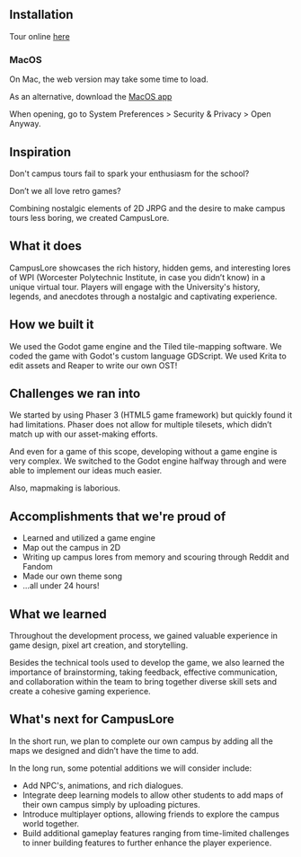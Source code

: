 ## Installation

Tour online [here](https://s-leirbag.itch.io/campus-lore)

### MacOS

On Mac, the web version may take some time to load.

As an alternative, download the [MacOS app](https://www.mediafire.com/file/oze1syld3kzmq9f/CampusLore.zip/file)

When opening, go to System Preferences > Security & Privacy > Open Anyway.

## Inspiration

Don't campus tours fail to spark your enthusiasm for the school?

Don’t we all love retro games?

Combining nostalgic elements of 2D JRPG and the desire to make campus tours less boring, we created CampusLore.

## What it does

CampusLore showcases the rich history, hidden gems, and interesting lores of WPI (Worcester Polytechnic Institute, in case you didn’t know) in a unique virtual tour. Players will engage with the University's history, legends, and anecdotes through a nostalgic and captivating experience.

## How we built it

We used the Godot game engine and the Tiled tile-mapping software. We coded the game with Godot's custom language GDScript. We used Krita to edit assets and Reaper to write our own OST!

## Challenges we ran into

We started by using Phaser 3 (HTML5 game framework) but quickly found it had limitations. Phaser does not allow for multiple tilesets, which didn’t match up with our asset-making efforts.

And even for a game of this scope, developing without a game engine is very complex. We switched to the Godot engine halfway through and were able to implement our ideas much easier.

Also, mapmaking is laborious.

## Accomplishments that we're proud of
- Learned and utilized a game engine
- Map out the campus in 2D
- Writing up campus lores from memory and scouring through Reddit and Fandom
- Made our own theme song
- …all under 24 hours!

## What we learned

Throughout the development process, we gained valuable experience in game design, pixel art creation, and storytelling.

Besides the technical tools used to develop the game, we also learned the importance of brainstorming, taking feedback, effective communication, and collaboration within the team to bring together diverse skill sets and create a cohesive gaming experience.

## What's next for CampusLore

In the short run, we plan to complete our own campus by adding all the maps we designed and didn’t have the time to add.

In the long run, some potential additions we will consider include:
- Add NPC's, animations, and rich dialogues.
- Integrate deep learning models to allow other students to add maps of their own campus simply by uploading pictures. 
- Introduce multiplayer options, allowing friends to explore the campus world together.
- Build additional gameplay features ranging from time-limited challenges to inner building features to further enhance the player experience.
